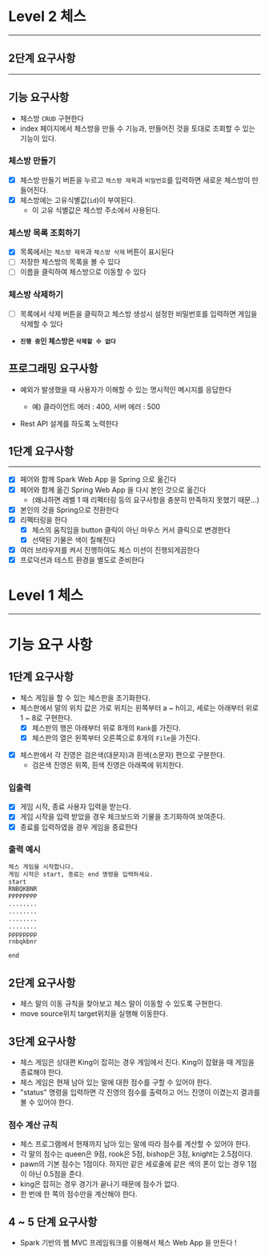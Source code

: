 # Level 2 체스

---

## 2단계 요구사항

---

## 기능 요구사항

- 체스방 `CRUD` 구현한다
- index 페이지에서 체스방을 만들 수 기능과, 만들어진 것을 토대로 조회할 수 있는 기능이 있다.

### 체스방 만들기
- [x] 체스방 만들기 버튼을 누르고 `체스방 제목`과 `비밀번호`를 입력하면 새로운 체스방이 만들어진다.
- [x] 체스방에는 고유식별값(`id`)이 부여된다.
  - 이 고유 식별값은 체스방 주소에서 사용된다.

### 체스방 목록 조회하기
- [x] 목록에서는 `체스방 제목`과 `체스방 삭제` 버튼이 표시된다
- [ ] 저장한 체스방의 목록을 볼 수 있다
- [ ] 이름을 클릭하여 체스방으로 이동할 수 있다

### 체스방 삭제하기
- [ ] 목록에서 삭제 버튼을 클릭하고 체스방 생성시 설정한 비밀번호를 입력하면 게임을 삭제할 수 있다
- **`진행 중`인 체스방은 `삭제할 수 없다`**

## 프로그래밍 요구사항

- 예외가 발생했을 때 사용자가 이해할 수 있는 명시적인 메시지를 응답한다
  - 예) 클라이언트 에러 : 400, 서버 에러 : 500

- Rest API 설계를 하도록 노력한다

## 1단계 요구사항

---

- [x] 페어와 함께 Spark Web App 을 Spring 으로 옮긴다
- [x] 페어와 함께 옮긴 Spring Web App 을 다시 본인 것으로 옮긴다
  - (왜냐하면 레벨 1 때 리펙터링 등의 요구사항을 충분히 만족하지 못했기 때문...)
- [x] 본인의 것을 Spring으로 전환한다
- [x] 리펙터링을 한다
  - [x] 체스의 움직임을 button 클릭이 아닌 마우스 커서 클릭으로 변경한다 
  - [x] 선택된 기물은 색이 칠해진다
- [x] 여러 브라우저를 켜서 진행하여도 체스 미션이 진행되게끔한다
- [x] 프로덕션과 테스트 환경을 별도로 준비한다

# Level 1 체스

---

# 기능 요구 사항
## 1단계 요구사항
- 체스 게임을 할 수 있는 체스판을 초기화한다.
- 체스판에서 말의 위치 값은 가로 위치는 왼쪽부터 a ~ h이고, 세로는 아래부터 위로 1 ~ 8로 구현한다.
  - [x] 체스판의 행은 아래부터 위로 8개의 `Rank`를 가진다.
  - [x] 체스판의 열은 왼쪽부터 오른쪽으로 8개의 `File`을 가진다.
- [x] 체스판에서 각 진영은 검은색(대문자)과 흰색(소문자) 편으로 구분한다.
  - 검은색 진영은 위쪽, 흰색 진영은 아래쪽에 위치한다.
### 입출력
- [x] 게임 시작, 종료 사용자 입력을 받는다.
- [x] 게임 시작을 입력 받았을 경우 체크보드와 기물을 초기화하여 보여준다.
- [x] 종료를 입력하였을 경우 게임을 종료한다
### 출력 예시
```html
체스 게임을 시작합니다.
게임 시작은 start, 종료는 end 명령을 입력하세요.
start
RNBQKBNR
PPPPPPPP
........
........
........
........
pppppppp
rnbqkbnr

end
```

## 2단계 요구사항
- 체스 말의 이동 규칙을 찾아보고 체스 말이 이동할 수 있도록 구현한다.
- move source위치 target위치을 실행해 이동한다.

## 3단계 요구사항
- 체스 게임은 상대편 King이 잡히는 경우 게임에서 진다. King이 잡혔을 때 게임을 종료해야 한다.
- 체스 게임은 현재 남아 있는 말에 대한 점수를 구할 수 있어야 한다.
- "status" 명령을 입력하면 각 진영의 점수를 출력하고 어느 진영이 이겼는지 결과를 볼 수 있어야 한다.

### 점수 계산 규칙
- 체스 프로그램에서 현재까지 남아 있는 말에 따라 점수를 계산할 수 있어야 한다.
- 각 말의 점수는 queen은 9점, rook은 5점, bishop은 3점, knight는 2.5점이다.
- pawn의 기본 점수는 1점이다. 하지만 같은 세로줄에 같은 색의 폰이 있는 경우 1점이 아닌 0.5점을 준다.
- king은 잡히는 경우 경기가 끝나기 때문에 점수가 없다.
- 한 번에 한 쪽의 점수만을 계산해야 한다.

## 4 ~ 5 단계 요구사항

- Spark 기반의 웹 MVC 프레임워크를 이용해서 체스 Web App 을 만든다 !